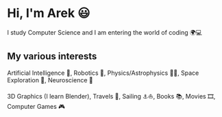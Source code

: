 # Hi, I'm Arek 😃
I study Computer Science and I am entering the world of coding 🌍💻

## My various interests
Artificial Intelligence 👾, Robotics 🤖, Physics/Astrophysics 🔭🌌, Space Exploration 🚀, Neuroscience 🧠

3D Graphics (I learn Blender), Travels 🧭, Sailing ⚓⛵, Books 📚, Movies 🎞️, Computer Games 🎮

